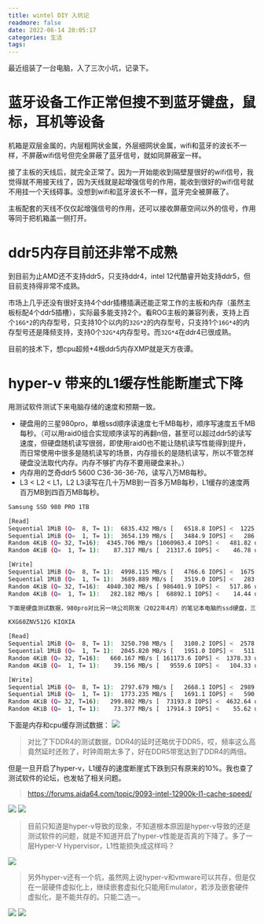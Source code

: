 ```yaml
---
title: wintel DIY 入坑记
readmore: false
date: 2022-06-14 20:05:17
categories: 生活
tags:
---
```


最近组装了一台电脑，入了三次小坑，记录下。

# 蓝牙设备工作正常但搜不到蓝牙键盘，鼠标，耳机等设备
机箱是双层金属的，内层粗网状金属，外层细网状金属，wifi和蓝牙的波长不一样，不屏蔽wifi信号但完全屏蔽了蓝牙信号，就如同屏蔽室一样。

接了主板的天线后，就完全正常了。因为一开始能收到隔壁屋很好的wifi信号，我觉得就不用接天线了，因为天线就是起增强信号的作用，能收到很好的wifi信号就不用挂一个天线碍事。没想到wifi和蓝牙波长不一样，蓝牙完全被屏蔽了。

主板配套的天线不仅仅起增强信号的作用，还可以接收屏蔽空间以外的信号，作用等同于把机箱盖一侧打开。

# ddr5内存目前还非常不成熟

到目前为止AMD还不支持ddr5，只支持ddr4，intel 12代酷睿开始支持ddr5，但目前支持得非常不成熟。

市场上几乎还没有很好支持4个ddr插槽插满还能正常工作的主板和内存（虽然主板标配4个ddr5插槽），实际最多能支持2个。看ROG主板的兼容列表，支持上百个`16G*2`的内存型号，只支持10个以内的`32G*2`的内存型号，只支持1个`16G*4`的内存型号还是降频支持，支持0个`32G*4`内存型号。而`32G*4`在ddr4已很成熟。

目前的技术下，想cpu超频+4根ddr5内存XMP就是天方夜谭。

# hyper-v 带来的L1缓存性能断崖式下降
用测试软件测试下来电脑存储的速度和预期一致。

* 硬盘用的三星980pro，单根ssd顺序读速度七千MB每秒，顺序写速度五千MB每秒。（可以用raid0组合实现顺序读写的再翻n倍，甚至可以超过ddr5的读写速度，但硬盘随机读写很弱，即使用raid0也不能让随机读写性能得到提升，而日常使用中很多是随机读写的场景，内存擅长的是随机读写，所以不管怎样硬盘没法取代内存。内存不够扩内存不要用硬盘来补。）
* 内存用的芝奇ddr5 5600 C36-36-36-76，读写八万MB每秒。
* L3 < L2 < L1，L2 L3读写在几十万MB到一百多万MB每秒，L1缓存的速度两百万MB到四百万MB每秒。

```bash
Samsung SSD 980 PRO 1TB

[Read]
Sequential 1MiB (Q=  8, T= 1):  6835.432 MB/s [   6518.8 IOPS] <  1225.31 us>
Sequential 1MiB (Q=  1, T= 1):  3654.139 MB/s [   3484.9 IOPS] <   286.54 us>
Random 4KiB (Q= 32, T=16):  4345.706 MB/s [1060963.4 IOPS] <   481.82 us>
Random 4KiB (Q=  1, T= 1):    87.317 MB/s [  21317.6 IOPS] <    46.78 us>

[Write]
Sequential 1MiB (Q=  8, T= 1):  4998.115 MB/s [   4766.6 IOPS] <  1675.83 us>
Sequential 1MiB (Q=  1, T= 1):  3689.889 MB/s [   3519.0 IOPS] <   283.73 us>
Random 4KiB (Q= 32, T=16):  4040.302 MB/s [ 986401.9 IOPS] <   517.86 us>
Random 4KiB (Q=  1, T= 1):   282.182 MB/s [  68892.1 IOPS] <    14.44 us>

下面是硬盘测试数据，980pro对比另一块公司刚发（2022年4月）的笔记本电脑的ssd硬盘，三星980pro性能强太多。ssd不分台式机还是笔记本，只能说明品牌的电脑只会配商品介绍里提到的配置参数，不会在细节上再选配置，因为也没人在意，实际性能能拉开10多倍差距。

KXG60ZNV512G KIOXIA

[Read]
Sequential 1MiB (Q=  8, T= 1):  3250.798 MB/s [   3100.2 IOPS] <  2578.73 us>
Sequential 1MiB (Q=  1, T= 1):  2045.820 MB/s [   1951.0 IOPS] <   511.97 us>
Random 4KiB (Q= 32, T=16):   660.167 MB/s [ 161173.6 IOPS] <  1378.33 us>
Random 4KiB (Q=  1, T= 1):    39.156 MB/s [   9559.6 IOPS] <   104.33 us>

[Write]
Sequential 1MiB (Q=  8, T= 1):  2797.679 MB/s [   2668.1 IOPS] <  2989.80 us>
Sequential 1MiB (Q=  1, T= 1):  1773.235 MB/s [   1691.1 IOPS] <   590.63 us>
Random 4KiB (Q= 32, T=16):   299.802 MB/s [  73193.8 IOPS] <  4632.64 us>
Random 4KiB (Q=  1, T= 1):    73.377 MB/s [  17914.3 IOPS] <    55.62 us>
```

下面是内存和cpu缓存测试数据：
![](/images/wintel-entrap_images/86dd733d.png)

> 对比了下DDR4的测试数据，DDR4的延时还略优于DDR5，哎，频率这么高竟然延时还败了，时钟周期太多了，好在DDR5带宽达到了DDR4的两倍。

但是一旦开启了hyper-v，L1缓存的速度断崖式下跌到只有原来的10%。我也查了测试软件的论坛，也发帖了相关问题。

> https://forums.aida64.com/topic/9093-intel-12900k-l1-cache-speed/

![](/images/wintel-entrap_images/55c71134.png)
![](/images/wintel-entrap_images/992792ac.png)

> 目前只知道是hyper-v导致的现象，不知道根本原因是hyper-v导致的还是测试软件的问题，就是不知道开启了hyper-v性能是否真的下降了。多了一层Hyper-V Hypervisor，L1性能损失成这样吗？

![](/images/wintel-entrap_images/da244eba.png)

> 另外hyper-v还有一个坑，虽然网上说hyper-v和vmware可以共存，但是仅在一层硬件虚拟化上，继续嵌套虚拟化只能用Emulator，若涉及嵌套硬件虚拟化，是不能共存的。只能二选一。
 
![](/images/wintel-entrap_images/4595cde7.png)
![](/images/wintel-entrap_images/d3c24655.png)

